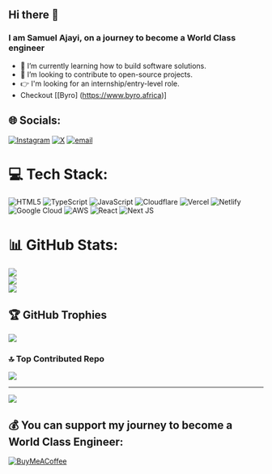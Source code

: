 ## Hi there 👋

### I am Samuel Ajayi, on a journey to become a World Class engineer



- 🌱 I’m currently learning how to build software solutions.
- 👯 I’m looking to contribute to open-source projects.
- 👉 I'm looking for an internship/entry-level role.
- Checkout [[Byro] (https://www.byro.africa)]



## 🌐 Socials:
[![Instagram](https://img.shields.io/badge/Instagram-%23E4405F.svg?logo=Instagram&logoColor=white)](https://instagram.com/sammajayi) [![X](https://img.shields.io/badge/X-black.svg?logo=X&logoColor=white)](https://x.com/sammajayi) [![email](https://img.shields.io/badge/Email-D14836?logo=gmail&logoColor=white)](mailto:Samuelajayi554@gmail.com) 

# 💻 Tech Stack:
![HTML5](https://img.shields.io/badge/html5-%23E34F26.svg?style=for-the-badge&logo=html5&logoColor=white) ![TypeScript](https://img.shields.io/badge/typescript-%23007ACC.svg?style=for-the-badge&logo=typescript&logoColor=white) ![JavaScript](https://img.shields.io/badge/javascript-%23323330.svg?style=for-the-badge&logo=javascript&logoColor=%23F7DF1E) ![Cloudflare](https://img.shields.io/badge/Cloudflare-F38020?style=for-the-badge&logo=Cloudflare&logoColor=white) ![Vercel](https://img.shields.io/badge/vercel-%23000000.svg?style=for-the-badge&logo=vercel&logoColor=white) ![Netlify](https://img.shields.io/badge/netlify-%23000000.svg?style=for-the-badge&logo=netlify&logoColor=#00C7B7) ![Google Cloud](https://img.shields.io/badge/GoogleCloud-%234285F4.svg?style=for-the-badge&logo=google-cloud&logoColor=white) ![AWS](https://img.shields.io/badge/AWS-%23FF9900.svg?style=for-the-badge&logo=amazon-aws&logoColor=white) ![React](https://img.shields.io/badge/react-%2320232a.svg?style=for-the-badge&logo=react&logoColor=%2361DAFB) ![Next JS](https://img.shields.io/badge/Next-black?style=for-the-badge&logo=next.js&logoColor=white)
# 📊 GitHub Stats:
![](https://github-readme-stats.vercel.app/api?username=sammajayi&theme=dark&hide_border=false&include_all_commits=false&count_private=false)<br/>
![](https://nirzak-streak-stats.vercel.app/?user=sammajayi&theme=dark&hide_border=false)<br/>
![](https://github-readme-stats.vercel.app/api/top-langs/?username=sammajayi&theme=dark&hide_border=false&include_all_commits=false&count_private=false&layout=compact)

## 🏆 GitHub Trophies
![](https://github-profile-trophy.vercel.app/?username=sammajayi&theme=radical&no-frame=false&no-bg=true&margin-w=4)

### 🔝 Top Contributed Repo
![](https://github-contributor-stats.vercel.app/api?username=sammajayi&limit=5&theme=dark&combine_all_yearly_contributions=true)

---
[![](https://visitcount.itsvg.in/api?id=sammajayi&icon=0&color=0)](https://visitcount.itsvg.in)

  ## 💰 You can support my journey to become a World Class Engineer:
  [![BuyMeACoffee](https://img.shields.io/badge/Buy%20Me%20a%20Coffee-ffdd00?style=for-the-badge&logo=buy-me-a-coffee&logoColor=black)](https://buymeacoffee.com/sammajayi) 

  
<!-- Proudly created with GPRM ( https://gprm.itsvg.in ) -->
